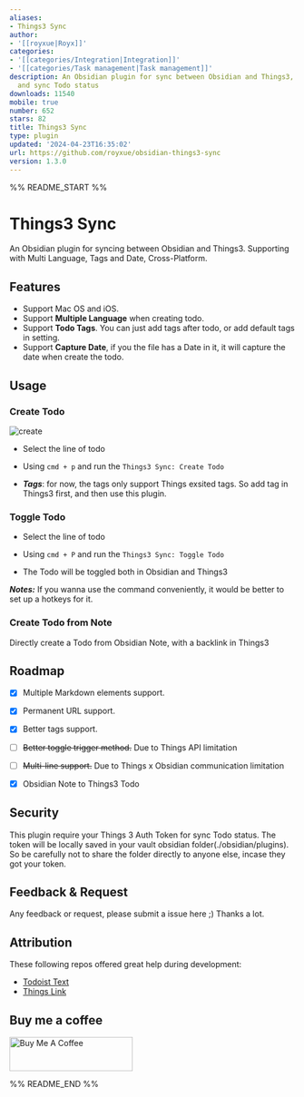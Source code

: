```yaml
---
aliases:
- Things3 Sync
author:
- '[[royxue|Royx]]'
categories:
- '[[categories/Integration|Integration]]'
- '[[categories/Task management|Task management]]'
description: An Obsidian plugin for sync between Obsidian and Things3, create Todo
  and sync Todo status
downloads: 11540
mobile: true
number: 652
stars: 82
title: Things3 Sync
type: plugin
updated: '2024-04-23T16:35:02'
url: https://github.com/royxue/obsidian-things3-sync
version: 1.3.0
---
```


%% README_START %%

# Things3 Sync
An Obsidian plugin for syncing between Obsidian and Things3. Supporting with Multi Language, Tags and Date, Cross-Platform.
## Features

* Support Mac OS and iOS.
* Support **Multiple Language** when creating todo.
* Support **Todo Tags**. You can just add tags after todo, or add default tags in setting.
* Support **Capture Date**, if you the file has a Date in it, it will capture the date when create the todo.

## Usage

### Create Todo
![create](https://raw.githubusercontent.com/royxue/obsidian-things3-sync/HEAD/misc/create.png)

* Select the line of todo

* Using `cmd + p` and run the `Things3 Sync: Create Todo`

* ***Tags***: for now, the tags only support Things exsited tags. So add tag in Things3 first, and then use this plugin.

### Toggle Todo

* Select the line of todo

* Using `cmd + P` and run the `Things3 Sync: Toggle Todo`

* The Todo will be toggled both in Obsidian and Things3

***Notes:*** If you wanna use the command conveniently, it would be better to set up a hotkeys for it.

### Create Todo from Note
Directly create a Todo from Obsidian Note, with a backlink in Things3

## Roadmap

- [x] Multiple Markdown elements support.

- [x] Permanent URL support.

- [x] Better tags support.

- [ ] ~~Better toggle trigger method.~~ Due to Things API limitation

- [ ] ~~Multi-line support.~~ Due to Things x Obsidian communication limitation

- [x] Obsidian Note to Things3 Todo

## Security

This plugin require your Things 3 Auth Token for sync Todo status. The token will be locally saved in your vault obsidian folder(./obsidian/plugins). So be carefully not to share the folder directly to anyone else, incase they got your token.

## Feedback & Request

Any feedback or request, please submit a issue here ;)
Thanks a lot.

## Attribution
These following repos offered great help during development:
* [Todoist Text](https://github.com/wesmoncrief/obsidian-todoist-text)
* [Things Link](https://github.com/gavinmn/obsidian-things-link)

## Buy me a coffee

<a href="https://www.buymeacoffee.com/royx" target="_blank"><img src="https://cdn.buymeacoffee.com/buttons/v2/default-red.png" alt="Buy Me A Coffee" style="height: 60px !important;width: 217px !important;" ></a>


%% README_END %%